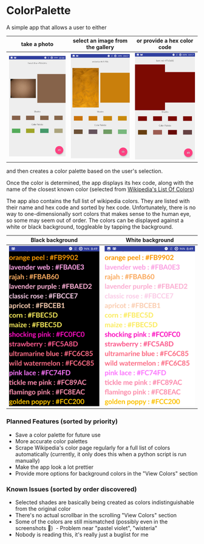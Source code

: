 # ColorPalette
A simple app that allows a user to either 

|take a photo                 |select an image from the gallery|or provide a hex color code     |
|-----------------------------|--------------------------------|--------------------------------|
| ![](Screens/TakeAPhoto.png) | ![](Screens/SelectAnImage.png) | ![](Screens/ProvideAColor.png) |

and then creates a color palette based on the user's selection.

Once the color is determined, the app displays its hex code, along with the name of the closest known color (selected from [Wikipedia's List Of Colors](https://en.wikipedia.org/wiki/List_of_colors:_A%E2%80%93F))

The app also contains the full list of wikipedia colors. They are listed with their name and hex code and sorted by hex code. Unfortunately, there is no way to one-dimensionally sort colors that makes sense to the human eye, so some may seem out of order.
The colors can be displayed against a white or black background, toggleable by tapping the background.

| Black background              | White background               |
|-------------------------------|--------------------------------|
|![](Screens/ViewColorsDark.png)|![](Screens/ViewColorsLight.png)|

### Planned Features (sorted by priority)
* Save a color palette for future use
* More accurate color palettes
* Scrape Wikipedia's color page regularly for a full list of colors automatically (currently, it only does this when a python script is run manually)
* Make the app look a lot prettier
* Provide more options for background colors in the "View Colors" section

### Known Issues (sorted by order discovered)
* Selected shades are basically being created as colors indistinguishable from the original color
* There's no actual scrollbar in the scrolling "View Colors" section
* Some of the colors are still mismatched (possibly even in the screenshots :poop:)
  - Problem near "pastel violet", "wisteria"
* Nobody is reading this, it's really just a buglist for me
